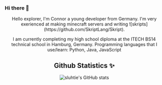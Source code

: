 ### Hi there 👋
<center>Hello explorer, I'm Connor a young developer from Germany.
I'm very exerienced at making minecraft servers and writing ![skripts](https://github.com/SkriptLang/Skript).

I am currently completing my high school diploma at the ITECH BS14 technical school in Hamburg, Germany.
Programming languages that I use/learn: Python, Java, JavaScript

## Github Statistics ✨
![sluhtie's GitHub stats](https://github-readme-stats.vercel.app/api?username=sluhtie&show_icons=true&theme=radical&hide_rank=true)

<!--
**sluhtie/sluhtie** is a ✨ _special_ ✨ repository because its `README.md` (this file) appears on your GitHub profile.

Here are some ideas to get you started:

- 🔭 I’m currently working on ...
- 🌱 I’m currently learning ...
- 👯 I’m looking to collaborate on ...
- 🤔 I’m looking for help with ...
- 💬 Ask me about ...
- 📫 How to reach me: ...
- 😄 Pronouns: ...
- ⚡ Fun fact: ...
-->
